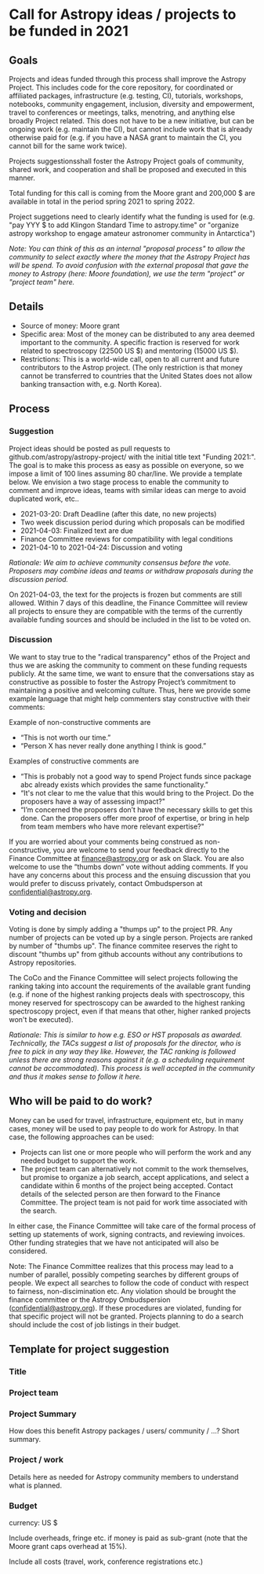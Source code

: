 # Call for Astropy ideas / projects to be funded in 2021

## Goals
Projects and ideas funded through this process shall improve the Astropy Project. This includes code for the core repository, for coordinated or affiliated packages, infrastructure (e.g. testing, CI), tutorials, workshops, notebooks, community engagement, inclusion, diversity and empowerment, travel to conferences or meetings, talks, menotring, and anything else broadly Project related. This does not have to be a new initiative, but can be ongoing work (e.g. maintain the CI), but cannot include work that is already otherwise paid for (e.g. if you have a NASA grant to maintain the CI, you cannot bill for the same work twice).

Projects suggestionsshall foster the Astropy Project goals of community, shared work, and cooperation and shall be proposed and executed in this manner.

Total funding for this call is coming from the Moore grant and 200,000 $ are available in total in the period spring 2021 to spring 2022.

Project suggetions need to clearly identify what the funding is used for (e.g. "pay YYY $ to add Klingon Standard Time to astropy.time" or "organize astropy workshop to engage amateur astronomer community in Antarctica")

*Note: You can think of this as an internal "proposal process" to allow the community to select exactly where the money that the Astropy Project has will be spend. To avoid confusion with the external proposal that gave the money to Astropy (here: Moore foundation), we use the term "project" or "project team" here.*

## Details

- Source of money: Moore grant
- Specific area: Most of the money can be distributed to any area deemed important to the community. A specific fraction is reserved for work related to spectroscopy (22500 US $) and mentoring (15000 US $).
- Restrictions: This is a world-wide call, open to all current and future contributors to the Astrop project. (The only restriction is that money cannot be transferred to countries that the United States does not allow banking transaction with, e.g. North Korea).

## Process
### Suggestion
Project ideas should be posted as pull requests to github.com/astropy/astropy-project/ with the initial title text "Funding 2021:".
The goal is to make this process as easy as possible on everyone, so we impose a limit of 100 lines assuming 80 char/line. We provide a template below.
We envision a two stage process to enable the community to comment and improve ideas, teams with similar ideas can merge to avoid duplicated work, etc..

- 2021-03-20: Draft Deadline (after this date, no new projects)
- Two week discussion period during which proposals can be modified
- 2021-04-03: Finalized text are due
- Finance Committee reviews for compatibility with legal conditions
- 2021-04-10 to 2021-04-24: Discussion and voting

*Rationale: We aim to achieve community consensus before the vote. Proposers may combine ideas and teams or withdraw proposals during the discussion period.*

On 2021-04-03, the text for the projects is frozen but comments are still allowed. Within 7 days of this deadline, the Finance Committee will review all projects to ensure they are compatible with the terms of the currently available funding sources and should be included in the list to be voted on.

### Discussion
We want to stay true to the "radical transparency" ethos of the Project and thus we are asking the community to comment on these funding requests publicly. At the same time, we want to ensure that the conversations stay as constructive as possible to foster the Astropy Project’s commitment to maintaining a positive and welcoming culture. Thus, here we provide some example language that might help commenters stay constructive with their comments:

Example of non-constructive comments are

- “This is not worth our time.”
- “Person X has never really done anything I think is good.”

Examples of constructive comments are

- “This is probably not a good way to spend Project funds since package abc already exists which provides the same functionality.”
- “It's not clear to me the value that this would bring to the Project. Do the proposers have a way of assessing impact?"
- “I’m concerned the proposers don’t have the necessary skills to get this done. Can the proposers offer more proof of expertise, or bring in help from team members who have more relevant expertise?"

If you are worried about your comments being construed as non-constructive, you are welcome to send your feedback directly to the Finance Committee at finance@astropy.org or ask on Slack. You are also welcome to use the “thumbs down” vote without adding comments.  If you have any concerns about this process and the ensuing discussion that you would prefer to discuss privately, contact Ombudsperson at confidential@astropy.org.


### Voting and decision
Voting is done by simply adding a "thumps up" to the project PR. Any number of projects can be voted up by a single person. Projects are ranked by number of "thumbs up". The finance commitee reserves the right to discount "thumbs up" from github accounts without any contributions to Astropy repositories.

The CoCo and the Finance Committee will select projects following the ranking taking into account the requirements of the available grant funding (e.g. if none of the highest ranking projects deals with spectroscopy, this money reserved for spectroscopy can be awarded to the highest ranking spectroscopy project, even if that means that other, higher ranked projects won't be executed).

*Rationale: This is similar to how e.g. ESO or HST proposals as awarded. Technically, the TACs suggest a list of proposals for the director, who is free to pick in any way they like. However, the TAC ranking is followed unless there are strong reasons against it (e.g. a scheduling requirement cannot be accommodated). This process is well accepted in the community and thus it makes sense to follow it here.*

## Who will be paid to do work?
Money can be used for travel, infrastructure, equipment etc, but in many cases, money will be used to pay people to do work for Astropy. In that case, the following approaches can be used:

- Projects can list one or more people who will perform the work and any needed budget to support the work.
- The project team can alternatively not commit to the work themselves, but promise to organize a job search, accept applications, and select a candidate within 6 months of the project being accepted. Contact details of the selected person are then forward to the Finance Committee. The project team is not paid for work time associated with the search.

In either case, the Finance Committee will take care of the formal process of setting up statements of work, signing contracts, and reviewing invoices. Other funding strategies that we have not anticipated will also be considered.

Note: The Finance Committee realizes that this process may lead to a number of parallel, possibly competing searches by different groups of people. We expect all searches to follow the code of conduct with respect to fairness, non-discimination etc. Any violation should be brought the finance committee or the Astropy Ombudspersion (confidential@astropy.org). If these procedures are violated, funding for that specific project will not be granted. Projects planning to do a search should include the cost of job listings in their budget.


## Template for project suggestion

### Title

### Project team

### Project Summary
How does this benefit Astropy packages / users/ community / ...? Short summary.

### Project / work
Details here as needed for Astropy community members to understand what is planned.

### Budget
currency: US $

Include overheads, fringe etc. if money is paid as sub-grant (note that the Moore grant caps overhead at 15%).

Include all costs (travel, work, conference registrations etc.)